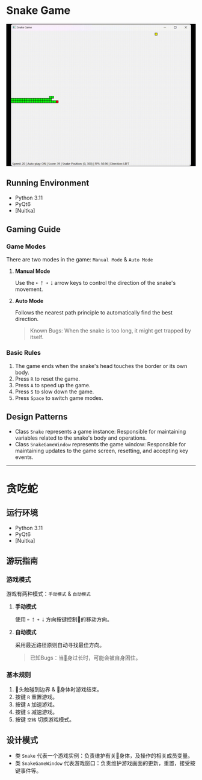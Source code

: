 # Snake Game

![Demo GIF](demo.gif)

## Running Environment

- Python 3.11
- PyQt6
- [Nuitka]

## Gaming Guide

### Game Modes

There are two modes in the game: `Manual Mode` & `Auto Mode`

1. **Manual Mode**

    Use the `￩ ￪ ￫ ￬` arrow keys to control the direction of the snake's movement.

2. **Auto Mode**

    Follows the nearest path principle to automatically find the best direction.

    > Known Bugs: When the snake is too long, it might get trapped by itself.

### Basic Rules

1. The game ends when the snake's head touches the border or its own body.
2. Press `R` to reset the game.
3. Press `A` to speed up the game.
4. Press `S` to slow down the game.
5. Press `Space` to switch game modes.

## Design Patterns

- Class `Snake` represents a game instance: Responsible for maintaining variables related to the snake's body and operations.
- Class `SnakeGameWindow` represents the game window: Responsible for maintaining updates to the game screen, resetting, and accepting key events.

---

# 贪吃蛇

## 运行环境

- Python 3.11
- PyQt6
- [Nuitka]

## 游玩指南

### 游戏模式

游戏有两种模式：`手动模式` & `自动模式`

1. **手动模式**

    使用 `￩ ￪ ￫ ￬` 方向按键控制🐍的移动方向。

2. **自动模式**

    采用最近路径原则自动寻找最佳方向。

    > 已知Bugs：当🐍身过长时，可能会被自身困住。

### 基本规则

1. 🐍头触碰到边界 & 🐍身体时游戏结束。
2. 按键 `R` 重置游戏。
3. 按键 `A` 加速游戏。
4. 按键 `S` 减速游戏。
5. 按键 `空格` 切换游戏模式。

## 设计模式

- 类 `Snake` 代表一个游戏实例：负责维护有关🐍身体，及操作的相关成员变量。
- 类 `SnakeGameWindow` 代表游戏窗口：负责维护游戏画面的更新，重置，接受按键事件等。
